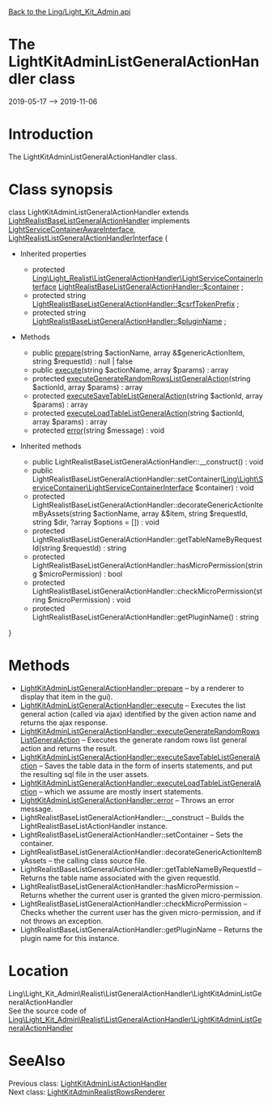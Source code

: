 [Back to the Ling/Light_Kit_Admin api](https://github.com/lingtalfi/Light_Kit_Admin/blob/master/doc/api/Ling/Light_Kit_Admin.md)



The LightKitAdminListGeneralActionHandler class
================
2019-05-17 --> 2019-11-06






Introduction
============

The LightKitAdminListGeneralActionHandler class.



Class synopsis
==============


class <span class="pl-k">LightKitAdminListGeneralActionHandler</span> extends [LightRealistBaseListGeneralActionHandler](https://github.com/lingtalfi/Light_Realist/blob/master/doc/api/Ling/Light_Realist/ListGeneralActionHandler/LightRealistBaseListGeneralActionHandler.md) implements [LightServiceContainerAwareInterface](https://github.com/lingtalfi/Light/blob/master/doc/api/Ling/Light/ServiceContainer/LightServiceContainerAwareInterface.md), [LightRealistListGeneralActionHandlerInterface](https://github.com/lingtalfi/Light_Realist/blob/master/doc/api/Ling/Light_Realist/ListGeneralActionHandler/LightRealistListGeneralActionHandlerInterface.md) {

- Inherited properties
    - protected [Ling\Light_Realist\ListGeneralActionHandler\LightServiceContainerInterface](https://github.com/lingtalfi/Light_Realist/blob/master/doc/api/Ling/Light_Realist/ListGeneralActionHandler/LightServiceContainerInterface.md) [LightRealistBaseListGeneralActionHandler::$container](#property-container) ;
    - protected string [LightRealistBaseListGeneralActionHandler::$csrfTokenPrefix](#property-csrfTokenPrefix) ;
    - protected string [LightRealistBaseListGeneralActionHandler::$pluginName](#property-pluginName) ;

- Methods
    - public [prepare](https://github.com/lingtalfi/Light_Kit_Admin/blob/master/doc/api/Ling/Light_Kit_Admin/Realist/ListGeneralActionHandler/LightKitAdminListGeneralActionHandler/prepare.md)(string $actionName, array &$genericActionItem, string $requestId) : null | false
    - public [execute](https://github.com/lingtalfi/Light_Kit_Admin/blob/master/doc/api/Ling/Light_Kit_Admin/Realist/ListGeneralActionHandler/LightKitAdminListGeneralActionHandler/execute.md)(string $actionName, array $params) : array
    - protected [executeGenerateRandomRowsListGeneralAction](https://github.com/lingtalfi/Light_Kit_Admin/blob/master/doc/api/Ling/Light_Kit_Admin/Realist/ListGeneralActionHandler/LightKitAdminListGeneralActionHandler/executeGenerateRandomRowsListGeneralAction.md)(string $actionId, array $params) : array
    - protected [executeSaveTableListGeneralAction](https://github.com/lingtalfi/Light_Kit_Admin/blob/master/doc/api/Ling/Light_Kit_Admin/Realist/ListGeneralActionHandler/LightKitAdminListGeneralActionHandler/executeSaveTableListGeneralAction.md)(string $actionId, array $params) : array
    - protected [executeLoadTableListGeneralAction](https://github.com/lingtalfi/Light_Kit_Admin/blob/master/doc/api/Ling/Light_Kit_Admin/Realist/ListGeneralActionHandler/LightKitAdminListGeneralActionHandler/executeLoadTableListGeneralAction.md)(string $actionId, array $params) : array
    - protected [error](https://github.com/lingtalfi/Light_Kit_Admin/blob/master/doc/api/Ling/Light_Kit_Admin/Realist/ListGeneralActionHandler/LightKitAdminListGeneralActionHandler/error.md)(string $message) : void

- Inherited methods
    - public LightRealistBaseListGeneralActionHandler::__construct() : void
    - public LightRealistBaseListGeneralActionHandler::setContainer([Ling\Light\ServiceContainer\LightServiceContainerInterface](https://github.com/lingtalfi/Light/blob/master/doc/api/Ling/Light/ServiceContainer/LightServiceContainerInterface.md) $container) : void
    - protected LightRealistBaseListGeneralActionHandler::decorateGenericActionItemByAssets(string $actionName, array &$item, string $requestId, string $dir, ?array $options = []) : void
    - protected LightRealistBaseListGeneralActionHandler::getTableNameByRequestId(string $requestId) : string
    - protected LightRealistBaseListGeneralActionHandler::hasMicroPermission(string $microPermission) : bool
    - protected LightRealistBaseListGeneralActionHandler::checkMicroPermission(string $microPermission) : void
    - protected LightRealistBaseListGeneralActionHandler::getPluginName() : string

}






Methods
==============

- [LightKitAdminListGeneralActionHandler::prepare](https://github.com/lingtalfi/Light_Kit_Admin/blob/master/doc/api/Ling/Light_Kit_Admin/Realist/ListGeneralActionHandler/LightKitAdminListGeneralActionHandler/prepare.md) &ndash; by a renderer to display that item in the gui).
- [LightKitAdminListGeneralActionHandler::execute](https://github.com/lingtalfi/Light_Kit_Admin/blob/master/doc/api/Ling/Light_Kit_Admin/Realist/ListGeneralActionHandler/LightKitAdminListGeneralActionHandler/execute.md) &ndash; Executes the list general action (called via ajax) identified by the given action name and returns the ajax response.
- [LightKitAdminListGeneralActionHandler::executeGenerateRandomRowsListGeneralAction](https://github.com/lingtalfi/Light_Kit_Admin/blob/master/doc/api/Ling/Light_Kit_Admin/Realist/ListGeneralActionHandler/LightKitAdminListGeneralActionHandler/executeGenerateRandomRowsListGeneralAction.md) &ndash; Executes the generate random rows list general action and returns the result.
- [LightKitAdminListGeneralActionHandler::executeSaveTableListGeneralAction](https://github.com/lingtalfi/Light_Kit_Admin/blob/master/doc/api/Ling/Light_Kit_Admin/Realist/ListGeneralActionHandler/LightKitAdminListGeneralActionHandler/executeSaveTableListGeneralAction.md) &ndash; Saves the table data in the form of inserts statements, and put the resulting sql file in the user assets.
- [LightKitAdminListGeneralActionHandler::executeLoadTableListGeneralAction](https://github.com/lingtalfi/Light_Kit_Admin/blob/master/doc/api/Ling/Light_Kit_Admin/Realist/ListGeneralActionHandler/LightKitAdminListGeneralActionHandler/executeLoadTableListGeneralAction.md) &ndash; which we assume are mostly insert statements.
- [LightKitAdminListGeneralActionHandler::error](https://github.com/lingtalfi/Light_Kit_Admin/blob/master/doc/api/Ling/Light_Kit_Admin/Realist/ListGeneralActionHandler/LightKitAdminListGeneralActionHandler/error.md) &ndash; Throws an error message.
- LightRealistBaseListGeneralActionHandler::__construct &ndash; Builds the LightRealistBaseListActionHandler instance.
- LightRealistBaseListGeneralActionHandler::setContainer &ndash; Sets the container.
- LightRealistBaseListGeneralActionHandler::decorateGenericActionItemByAssets &ndash; the calling class source file.
- LightRealistBaseListGeneralActionHandler::getTableNameByRequestId &ndash; Returns the table name associated with the given requestId.
- LightRealistBaseListGeneralActionHandler::hasMicroPermission &ndash; Returns whether the current user is granted the given micro-permission.
- LightRealistBaseListGeneralActionHandler::checkMicroPermission &ndash; Checks whether the current user has the given micro-permission, and if not throws an exception.
- LightRealistBaseListGeneralActionHandler::getPluginName &ndash; Returns the plugin name for this instance.





Location
=============
Ling\Light_Kit_Admin\Realist\ListGeneralActionHandler\LightKitAdminListGeneralActionHandler<br>
See the source code of [Ling\Light_Kit_Admin\Realist\ListGeneralActionHandler\LightKitAdminListGeneralActionHandler](https://github.com/lingtalfi/Light_Kit_Admin/blob/master/Realist/ListGeneralActionHandler/LightKitAdminListGeneralActionHandler.php)



SeeAlso
==============
Previous class: [LightKitAdminListActionHandler](https://github.com/lingtalfi/Light_Kit_Admin/blob/master/doc/api/Ling/Light_Kit_Admin/Realist/ListActionHandler/LightKitAdminListActionHandler.md)<br>Next class: [LightKitAdminRealistRowsRenderer](https://github.com/lingtalfi/Light_Kit_Admin/blob/master/doc/api/Ling/Light_Kit_Admin/Realist/Rendering/LightKitAdminRealistRowsRenderer.md)<br>

